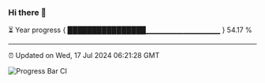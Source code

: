 ### Hi there 👋

⏳ Year progress { ████████████████▁▁▁▁▁▁▁▁▁▁▁▁▁▁ } 54.17 %

---

⏰ Updated on Wed, 17 Jul 2024 06:21:28 GMT

![Progress Bar CI](https://github.com/liununu/liununu/workflows/Progress%20Bar%20CI/badge.svg)
